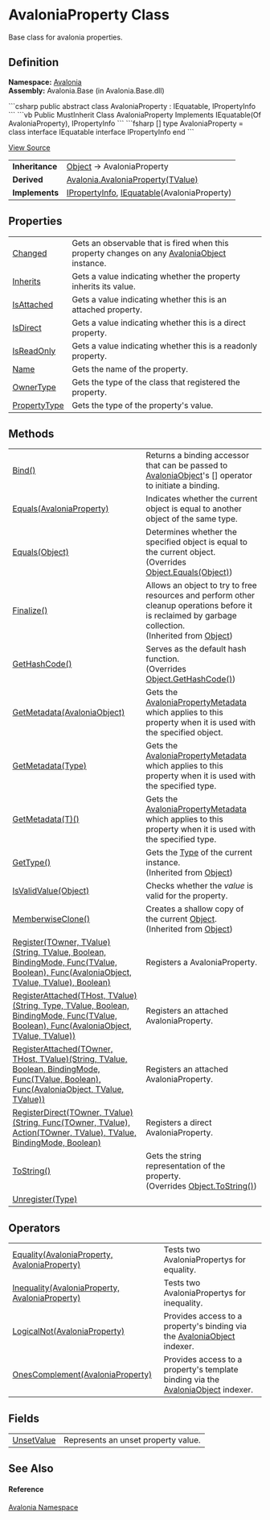 # AvaloniaProperty Class


Base class for avalonia properties.



## Definition
**Namespace:** <a href="N_Avalonia">Avalonia</a>  
**Assembly:** Avalonia.Base (in Avalonia.Base.dll)

<Tabs groupId="api-code-preview">
<TabItem value="csharp" label="C#">
```csharp
public abstract class AvaloniaProperty : IEquatable<AvaloniaProperty>, 
	IPropertyInfo
```
</TabItem>
<TabItem value="vb" label="VB">
```vb
Public MustInherit Class AvaloniaProperty
	Implements IEquatable(Of AvaloniaProperty), IPropertyInfo
```
</TabItem>
<TabItem value="fsharp" label="F#">
```fsharp
[<AbstractClassAttribute>]
type AvaloniaProperty = 
    class
        interface IEquatable<AvaloniaProperty>
        interface IPropertyInfo
    end
```
</TabItem>
</Tabs>



<a href="https://github.com/AvaloniaUI/Avalonia/tree/master/src/Avalonia.Base/AvaloniaProperty.cs" title="View the source code">View Source</a>

<table>
<tr><td><strong>Inheritance</strong></td><td><a href="https://learn.microsoft.com/dotnet/api/system.object" target="_blank" rel="noopener noreferrer">Object</a>  →  AvaloniaProperty</td></tr>
<tr><td><strong>Derived</strong></td><td><a href="T_Avalonia_AvaloniaProperty_1">Avalonia.AvaloniaProperty(TValue)</a></td></tr>
<tr><td><strong>Implements</strong></td><td><a href="T_Avalonia_Data_Core_IPropertyInfo">IPropertyInfo</a>, <a href="https://learn.microsoft.com/dotnet/api/system.iequatable-1" target="_blank" rel="noopener noreferrer">IEquatable</a>(AvaloniaProperty)</td></tr>
</table>



## Properties
<table>
<tr>
<td><a href="P_Avalonia_AvaloniaProperty_Changed">Changed</a></td>
<td>Gets an observable that is fired when this property changes on any <a href="T_Avalonia_AvaloniaObject">AvaloniaObject</a> instance.</td>
</tr>
<tr>
<td><a href="P_Avalonia_AvaloniaProperty_Inherits">Inherits</a></td>
<td>Gets a value indicating whether the property inherits its value.</td>
</tr>
<tr>
<td><a href="P_Avalonia_AvaloniaProperty_IsAttached">IsAttached</a></td>
<td>Gets a value indicating whether this is an attached property.</td>
</tr>
<tr>
<td><a href="P_Avalonia_AvaloniaProperty_IsDirect">IsDirect</a></td>
<td>Gets a value indicating whether this is a direct property.</td>
</tr>
<tr>
<td><a href="P_Avalonia_AvaloniaProperty_IsReadOnly">IsReadOnly</a></td>
<td>Gets a value indicating whether this is a readonly property.</td>
</tr>
<tr>
<td><a href="P_Avalonia_AvaloniaProperty_Name">Name</a></td>
<td>Gets the name of the property.</td>
</tr>
<tr>
<td><a href="P_Avalonia_AvaloniaProperty_OwnerType">OwnerType</a></td>
<td>Gets the type of the class that registered the property.</td>
</tr>
<tr>
<td><a href="P_Avalonia_AvaloniaProperty_PropertyType">PropertyType</a></td>
<td>Gets the type of the property's value.</td>
</tr>
</table>

## Methods
<table>
<tr>
<td><a href="M_Avalonia_AvaloniaProperty_Bind">Bind()</a></td>
<td>Returns a binding accessor that can be passed to <a href="T_Avalonia_AvaloniaObject">AvaloniaObject</a>'s [] operator to initiate a binding.</td>
</tr>
<tr>
<td><a href="M_Avalonia_AvaloniaProperty_Equals">Equals(AvaloniaProperty)</a></td>
<td>Indicates whether the current object is equal to another object of the same type.</td>
</tr>
<tr>
<td><a href="M_Avalonia_AvaloniaProperty_Equals_1">Equals(Object)</a></td>
<td>Determines whether the specified object is equal to the current object.<br />(Overrides <a href="https://learn.microsoft.com/dotnet/api/system.object.equals#system-object-equals(system-object)" target="_blank" rel="noopener noreferrer">Object.Equals(Object)</a>)</td>
</tr>
<tr>
<td><a href="https://learn.microsoft.com/dotnet/api/system.object.finalize" target="_blank" rel="noopener noreferrer">Finalize()</a></td>
<td>Allows an object to try to free resources and perform other cleanup operations before it is reclaimed by garbage collection.<br />(Inherited from <a href="https://learn.microsoft.com/dotnet/api/system.object" target="_blank" rel="noopener noreferrer">Object</a>)</td>
</tr>
<tr>
<td><a href="M_Avalonia_AvaloniaProperty_GetHashCode">GetHashCode()</a></td>
<td>Serves as the default hash function.<br />(Overrides <a href="https://learn.microsoft.com/dotnet/api/system.object.gethashcode" target="_blank" rel="noopener noreferrer">Object.GetHashCode()</a>)</td>
</tr>
<tr>
<td><a href="M_Avalonia_AvaloniaProperty_GetMetadata">GetMetadata(AvaloniaObject)</a></td>
<td>Gets the <a href="T_Avalonia_AvaloniaPropertyMetadata">AvaloniaPropertyMetadata</a> which applies to this property when it is used with the specified object.</td>
</tr>
<tr>
<td><a href="M_Avalonia_AvaloniaProperty_GetMetadata_1">GetMetadata(Type)</a></td>
<td>Gets the <a href="T_Avalonia_AvaloniaPropertyMetadata">AvaloniaPropertyMetadata</a> which applies to this property when it is used with the specified type.</td>
</tr>
<tr>
<td><a href="M_Avalonia_AvaloniaProperty_GetMetadata__1">GetMetadata(T)()</a></td>
<td>Gets the <a href="T_Avalonia_AvaloniaPropertyMetadata">AvaloniaPropertyMetadata</a> which applies to this property when it is used with the specified type.</td>
</tr>
<tr>
<td><a href="https://learn.microsoft.com/dotnet/api/system.object.gettype" target="_blank" rel="noopener noreferrer">GetType()</a></td>
<td>Gets the <a href="https://learn.microsoft.com/dotnet/api/system.type" target="_blank" rel="noopener noreferrer">Type</a> of the current instance.<br />(Inherited from <a href="https://learn.microsoft.com/dotnet/api/system.object" target="_blank" rel="noopener noreferrer">Object</a>)</td>
</tr>
<tr>
<td><a href="M_Avalonia_AvaloniaProperty_IsValidValue">IsValidValue(Object)</a></td>
<td>Checks whether the <em>value</em> is valid for the property.</td>
</tr>
<tr>
<td><a href="https://learn.microsoft.com/dotnet/api/system.object.memberwiseclone" target="_blank" rel="noopener noreferrer">MemberwiseClone()</a></td>
<td>Creates a shallow copy of the current <a href="https://learn.microsoft.com/dotnet/api/system.object" target="_blank" rel="noopener noreferrer">Object</a>.<br />(Inherited from <a href="https://learn.microsoft.com/dotnet/api/system.object" target="_blank" rel="noopener noreferrer">Object</a>)</td>
</tr>
<tr>
<td><a href="M_Avalonia_AvaloniaProperty_Register__2">Register(TOwner, TValue)(String, TValue, Boolean, BindingMode, Func(TValue, Boolean), Func(AvaloniaObject, TValue, TValue), Boolean)</a></td>
<td>Registers a AvaloniaProperty.</td>
</tr>
<tr>
<td><a href="M_Avalonia_AvaloniaProperty_RegisterAttached__2">RegisterAttached(THost, TValue)(String, Type, TValue, Boolean, BindingMode, Func(TValue, Boolean), Func(AvaloniaObject, TValue, TValue))</a></td>
<td>Registers an attached AvaloniaProperty.</td>
</tr>
<tr>
<td><a href="M_Avalonia_AvaloniaProperty_RegisterAttached__3">RegisterAttached(TOwner, THost, TValue)(String, TValue, Boolean, BindingMode, Func(TValue, Boolean), Func(AvaloniaObject, TValue, TValue))</a></td>
<td>Registers an attached AvaloniaProperty.</td>
</tr>
<tr>
<td><a href="M_Avalonia_AvaloniaProperty_RegisterDirect__2">RegisterDirect(TOwner, TValue)(String, Func(TOwner, TValue), Action(TOwner, TValue), TValue, BindingMode, Boolean)</a></td>
<td>Registers a direct AvaloniaProperty.</td>
</tr>
<tr>
<td><a href="M_Avalonia_AvaloniaProperty_ToString">ToString()</a></td>
<td>Gets the string representation of the property.<br />(Overrides <a href="https://learn.microsoft.com/dotnet/api/system.object.tostring" target="_blank" rel="noopener noreferrer">Object.ToString()</a>)</td>
</tr>
<tr>
<td><a href="M_Avalonia_AvaloniaProperty_Unregister">Unregister(Type)</a></td>
<td> </td>
</tr>
</table>

## Operators
<table>
<tr>
<td><a href="M_Avalonia_AvaloniaProperty_op_Equality">Equality(AvaloniaProperty, AvaloniaProperty)</a></td>
<td>Tests two AvaloniaPropertys for equality.</td>
</tr>
<tr>
<td><a href="M_Avalonia_AvaloniaProperty_op_Inequality">Inequality(AvaloniaProperty, AvaloniaProperty)</a></td>
<td>Tests two AvaloniaPropertys for inequality.</td>
</tr>
<tr>
<td><a href="M_Avalonia_AvaloniaProperty_op_LogicalNot">LogicalNot(AvaloniaProperty)</a></td>
<td>Provides access to a property's binding via the <a href="T_Avalonia_AvaloniaObject">AvaloniaObject</a> indexer.</td>
</tr>
<tr>
<td><a href="M_Avalonia_AvaloniaProperty_op_OnesComplement">OnesComplement(AvaloniaProperty)</a></td>
<td>Provides access to a property's template binding via the <a href="T_Avalonia_AvaloniaObject">AvaloniaObject</a> indexer.</td>
</tr>
</table>

## Fields
<table>
<tr>
<td><a href="F_Avalonia_AvaloniaProperty_UnsetValue">UnsetValue</a></td>
<td>Represents an unset property value.</td>
</tr>
</table>

## See Also


#### Reference
<a href="N_Avalonia">Avalonia Namespace</a>  


